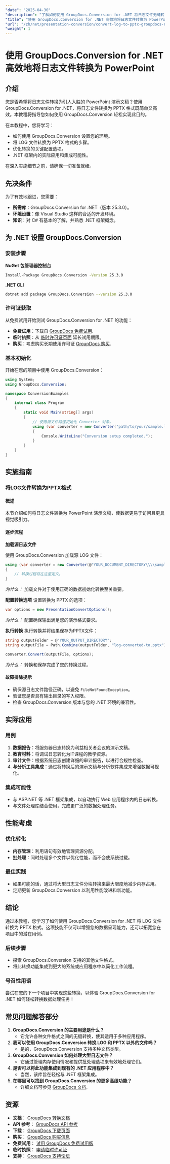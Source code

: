 ```yaml
---
"date": "2025-04-30"
"description": "了解如何使用 GroupDocs.Conversion for .NET 将日志文件无缝转换为 PPTX 格式。这份简单易懂的指南将助您提升演示文稿的品质。"
"title": "使用 GroupDocs.Conversion for .NET 高效地将日志文件转换为 PowerPoint"
"url": "/zh/net/presentation-conversion/convert-log-to-pptx-groupdocs-net/"
"weight": 1
---
```


# 使用 GroupDocs.Conversion for .NET 高效地将日志文件转换为 PowerPoint

## 介绍

您是否希望将日志文件转换为引人入胜的 PowerPoint 演示文稿？使用 GroupDocs.Conversion for .NET，将日志文件转换为 PPTX 格式既简单又高效。本教程将指导您如何使用 GroupDocs.Conversion 轻松实现此目的。

在本教程中，您将学习：
- 如何使用 GroupDocs.Conversion 设置您的环境。
- 将 LOG 文件转换为 PPTX 格式的步骤。
- 优化转换的关键配置选项。
- .NET 框架内的实际应用和集成可能性。

在深入实施细节之前，请确保一切准备就绪。

## 先决条件

为了有效地跟进，您需要：
- **所需库**：GroupDocs.Conversion for .NET（版本 25.3.0）。
- **环境设置**：像 Visual Studio 这样的合适的开发环境。
- **知识**：对 C# 有基本的了解，并熟悉 .NET 框架概念。

## 为 .NET 设置 GroupDocs.Conversion

### 安装步骤

**NuGet 包管理器控制台**

```bash
Install-Package GroupDocs.Conversion -Version 25.3.0
```

**\.NET CLI**

```bash
dotnet add package GroupDocs.Conversion --version 25.3.0
```

### 许可证获取

从免费试用开始测试 GroupDocs.Conversion for .NET 的功能：
- **免费试用**：下载自 [GroupDocs 免费试用](https://releases。groupdocs.com/conversion/net/).
- **临时执照**：从 [临时许可证页面](https://purchase.groupdocs.com/temporary-license/) 延长试用期限。
- **购买**：考虑购买长期使用许可证 [GroupDocs 购买](https://purchase。groupdocs.com/buy).

### 基本初始化

开始在您的项目中使用 GroupDocs.Conversion：

```csharp
using System;
using GroupDocs.Conversion;

namespace ConversionExamples
{
    internal class Program
    {
        static void Main(string[] args)
        {
            // 使用源文件路径初始化 Converter 对象。
            using (var converter = new Converter("path/to/your/sample.log"))
            {
                Console.WriteLine("Conversion setup completed.");
            }
        }
    }
}
```

## 实施指南

### 将LOG文件转换为PPTX格式

#### 概述
本节介绍如何将日志文件转换为 PowerPoint 演示文稿，使数据更易于访问且更具视觉吸引力。

#### 逐步流程
**加载源日志文件**

使用 GroupDocs.Conversion 加载源 LOG 文件：

```csharp
using (var converter = new Converter(@"YOUR_DOCUMENT_DIRECTORY\\\\sample.log"))
{
    // 转换过程将在这里定义。
}
```

*为什么：* 加载文件对于使用正确的数据初始化转换至关重要。

**配置转换选项**
设置转换为 PPTX 的选项：

```csharp
var options = new PresentationConvertOptions();
```

*为什么：* 配置确保输出满足您的演示格式要求。

**执行转换**
执行转换并将结果保存为PPTX文件：

```csharp
string outputFolder = @"YOUR_OUTPUT_DIRECTORY";
string outputFile = Path.Combine(outputFolder, "log-converted-to.pptx");

converter.Convert(outputFile, options);
```

*为什么：* 转换和保存完成了您的转换过程。

#### 故障排除提示
- 确保源日志文件路径正确，以避免 `FileNotFoundException`。
- 验证您是否具有输出目录的写入权限。
- 检查 GroupDocs.Conversion 版本与您的 .NET 环境的兼容性。

## 实际应用

### 用例
1. **数据报告**：将服务器日志转换为利益相关者会议的演示文稿。
2. **教育材料**：将调试日志转化为IT课程的教学资源。
3. **审计文件**：根据系统日志创建详细的审计报告，以进行合规性检查。
4. **与分析工具集成**：通过将转换后的演示文稿与分析软件集成来增强数据可视化。

### 集成可能性
- 与 ASP.NET 等 .NET 框架集成，以自动执行 Web 应用程序内的日志转换。
- 与文件处理库结合使用，完成更广泛的数据处理任务。

## 性能考虑

### 优化转化
- **内存管理**：利用语句有效地管理资源分配。
- **批处理**：同时处理多个文件以优化性能，而不会使系统过载。
  
### 最佳实践
- 如果可能的话，通过将大型日志文件分块转换来最大限度地减少内存占用。
- 定期更新 GroupDocs.Conversion 以利用性能改进和新功能。

## 结论
通过本教程，您学习了如何使用 GroupDocs.Conversion for .NET 将 LOG 文件转换为 PPTX 格式。这项技能不仅可以增强您的数据呈现能力，还可以拓宽您在项目中的潜在用例。

### 后续步骤
- 探索 GroupDocs.Conversion 支持的其他文件格式。
- 将此转换功能集成到更大的系统或应用程序中以简化工作流程。

### 号召性用语
尝试在您的下一个项目中实现这些转换，以体验 GroupDocs.Conversion for .NET 如何轻松转换数据处理任务！

## 常见问题解答部分
1. **GroupDocs.Conversion 的主要用途是什么？**
   - 它允许各种文件格式之间的无缝转换，使其适用于多种应用程序。
2. **我可以使用 GroupDocs.Conversion 转换 LOG 和 PPTX 以外的文件吗？**
   - 是的，GroupDocs.Conversion 支持多种文档类型。
3. **GroupDocs.Conversion 如何处理大型日志文件？**
   - 它通过管理内存使用情况和提供批处理选项来有效地处理它们。
4. **是否可以将此功能集成到现有的 .NET 应用程序中？**
   - 当然，该库旨在轻松与 .NET 框架集成。
5. **在哪里可以找到 GroupDocs.Conversion 的更多高级功能？**
   - 详细文档可参见 [GroupDocs 文档](https://docs。groupdocs.com/conversion/net/).

## 资源
- **文档**： [GroupDocs 转换文档](https://docs.groupdocs.com/conversion/net/)
- **API 参考**： [GroupDocs API 参考](https://reference.groupdocs.com/conversion/net/)
- **下载**： [GroupDocs 下载页面](https://releases.groupdocs.com/conversion/net/)
- **购买**： [GroupDocs 购买信息](https://purchase.groupdocs.com/buy)
- **免费试用**： [试用 GroupDocs 免费试用版](https://releases.groupdocs.com/conversion/net/)
- **临时执照**： [申请临时许可证](https://purchase.groupdocs.com/temporary-license/)
- **支持**： [GroupDocs 支持论坛](https://forum.groupdocs.com/c/conversion/10)